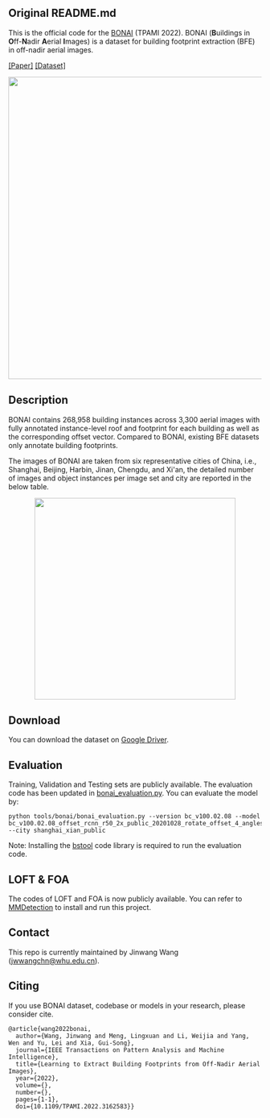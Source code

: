 
## Original README.md


This is the official code for the [BONAI](https://arxiv.org/abs/2204.13637) (TPAMI 2022). BONAI (**B**uildings in **O**ff-**N**adir **A**erial **I**mages) is a dataset for building footprint extraction (BFE) in off-nadir aerial images.

[[Paper]](https://arxiv.org/abs/2204.13637) [[Dataset]](https://drive.google.com/drive/folders/171PPLyEoIa67ZCuO8GSbnRJWreO-K0ac?usp=sharing)

<div align="center">
  <img src="resources/samples-jpg.jpg" width="600"/>
</div>

## Description

BONAI contains 268,958 building instances across 3,300 aerial images with fully annotated instance-level roof and footprint for each building as well as the corresponding offset vector. Compared to BONAI, existing BFE datasets only annotate building footprints.

The images of BONAI are taken from six representative cities of China, i.e., Shanghai, Beijing, Harbin, Jinan, Chengdu, and Xi'an, the detailed number of images and object instances per image set and city are reported in the below table.

<div align="center">
  <img src="resources/dataset-details.png" width="400"/>
</div>

## Download

You can download the dataset on [Google Driver](https://drive.google.com/drive/folders/171PPLyEoIa67ZCuO8GSbnRJWreO-K0ac?usp=sharing).

## Evaluation
Training, Validation and Testing sets are publicly available. The evaluation code has been updated in [bonai_evaluation.py](tools/bonai/bonai_evaluation.py). You can evaluate the model by:

```
python tools/bonai/bonai_evaluation.py --version bc_v100.02.08 --model bc_v100.02.08_offset_rcnn_r50_2x_public_20201028_rotate_offset_4_angles_without_image_rotation --city shanghai_xian_public
```

Note: Installing the [bstool](https://github.com/jwwangchn/bstool) code library is required to run the evaluation code.

## LOFT & FOA

The codes of LOFT and FOA is now publicly available. You can refer to [MMDetection](https://github.com/open-mmlab/mmdetection) to install and run this project.

## Contact

This repo is currently maintained by Jinwang Wang (jwwangchn@whu.edu.cn).

## Citing

If you use BONAI dataset, codebase or models in your research, please consider cite.

```
@article{wang2022bonai,
  author={Wang, Jinwang and Meng, Lingxuan and Li, Weijia and Yang, Wen and Yu, Lei and Xia, Gui-Song},
  journal={IEEE Transactions on Pattern Analysis and Machine Intelligence}, 
  title={Learning to Extract Building Footprints from Off-Nadir Aerial Images}, 
  year={2022},
  volume={},
  number={},
  pages={1-1},
  doi={10.1109/TPAMI.2022.3162583}}
```

